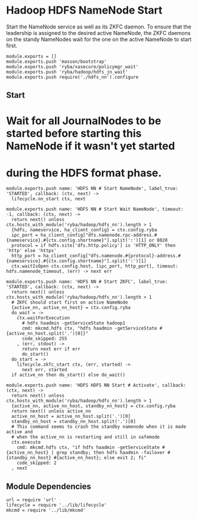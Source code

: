 
# Hadoop HDFS NameNode Start

Start the NameNode service as well as its ZKFC daemon. To ensure that the 
leadership is assigned to the desired active NameNode, the ZKFC daemons on
the standy NameNodes wait for the one on the active NameNode to start first.

    module.exports = []
    module.exports.push 'masson/bootstrap'
    module.exports.push 'ryba/xasecure/policymgr_wait'
    module.exports.push 'ryba/hadoop/hdfs_jn_wait'
    module.exports.push require('./hdfs_nn').configure

## Start

# Wait for all JournalNodes to be started before starting this NameNode if it wasn't yet started
# during the HDFS format phase.

    module.exports.push name: 'HDFS NN # Start NameNode', label_true: 'STARTED', callback: (ctx, next) ->
      lifecycle.nn_start ctx, next

    module.exports.push name: 'HDFS NN # Start Wait NameNode', timeout: -1, callback: (ctx, next) ->
      return next() unless ctx.hosts_with_module('ryba/hadoop/hdfs_nn').length > 1
      {hdfs, nameservice, ha_client_config} = ctx.config.ryba
      ipc_port = ha_client_config["dfs.namenode.rpc-address.#{nameservice}.#{ctx.config.shortname}"].split(':')[1] or 8020
      protocol = if hdfs.site['dfs.http.policy'] is 'HTTP_ONLY' then 'http' else 'https'
      http_port = ha_client_config["dfs.namenode.#{protocol}-address.#{nameservice}.#{ctx.config.shortname}"].split(':')[1]
      ctx.waitIsOpen ctx.config.host, [ipc_port, http_port], timeout: hdfs.namenode_timeout, (err) -> next err

    module.exports.push name: 'HDFS NN # Start ZKFC', label_true: 'STARTED', callback: (ctx, next) ->
      return next() unless ctx.hosts_with_module('ryba/hadoop/hdfs_nn').length > 1
      # ZKFC should start first on active NameNode
      {active_nn, active_nn_host} = ctx.config.ryba
      do_wait = ->
        ctx.waitForExecution
          # hdfs haadmin -getServiceState hadoop1
          cmd: mkcmd.hdfs ctx, "hdfs haadmin -getServiceState #{active_nn_host.split('.')[0]}"
          code_skipped: 255
        , (err, stdout) ->
          return next err if err
          do_start()
      do_start = ->
        lifecycle.zkfc_start ctx, (err, started) ->
          next err, started
      if active_nn then do_start() else do_wait()

    module.exports.push name: 'HDFS HDFS NN Start # Activate', callback: (ctx, next) ->
      return next() unless ctx.hosts_with_module('ryba/hadoop/hdfs_nn').length > 1
      {active_nn, active_nn_host, standby_nn_host} = ctx.config.ryba
      return next() unless active_nn
      active_nn_host = active_nn_host.split('.')[0]
      standby_nn_host = standby_nn_host.split('.')[0]
      # This command seems to crash the standby namenode when it is made active and
      # when the active_nn is restarting and still in safemode
      ctx.execute
        cmd: mkcmd.hdfs ctx, "if hdfs haadmin -getServiceState #{active_nn_host} | grep standby; then hdfs haadmin -failover #{standby_nn_host} #{active_nn_host}; else exit 2; fi"
        code_skipped: 2
      , next

## Module Dependencies

    url = require 'url'
    lifecycle = require '../lib/lifecycle'
    mkcmd = require '../lib/mkcmd'

